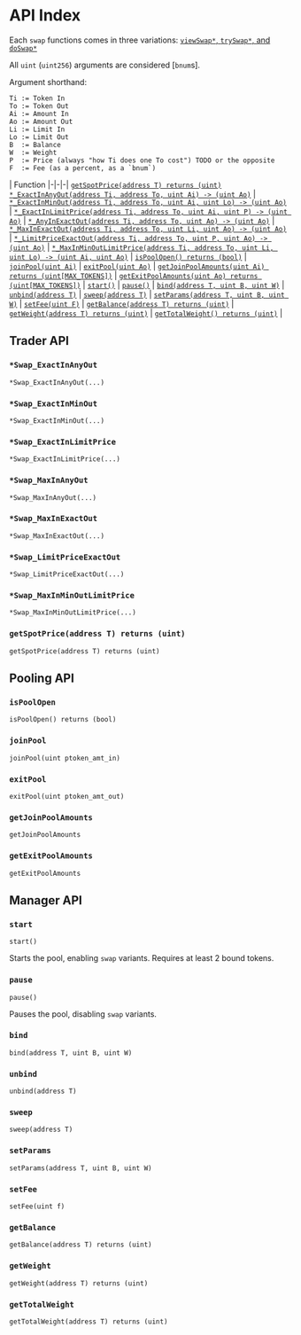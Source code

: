 # API Index

Each `swap` functions comes in three variations: [`viewSwap*`, `trySwap*`, and `doSwap*`](view-try-do.md)

All `uint` (`uint256`) arguments are considered [`bnum`s].

Argument shorthand:
```
Ti := Token In
To := Token Out
Ai := Amount In
Ao := Amount Out
Li := Limit In
Lo := Limit Out
B  := Balance
W  := Weight
P  := Price (always "how Ti does one To cost") TODO or the opposite
F  := Fee (as a percent, as a `bnum`)
```

| Function
|-|-|-|
[`getSpotPrice(address T) returns (uint)`](#getSpotPrice) 
[`*_ExactInAnyOut(address Ti, address To, uint Ai) -> (uint Ao)`](#swap_ExactInMinOut)  |
[`*_ExactInMinOut(address Ti, address To, uint Ai, uint Lo) -> (uint Ao)`](#swap_ExactInMinOut) | 
[`*_ExactInLimitPrice(address Ti, address To, uint Ai, uint P) -> (uint Ao)`]() | 
[`*_AnyInExactOut(address Ti, address To, uint Ao) -> (uint Ao)`](#swap_MaxInExactOut) |
[`*_MaxInExactOut(address Ti, address To, uint Li, uint Ao) -> (uint Ao)`](#swap_MaxInExactOut) | 
[`*_LimitPriceExactOut(address Ti, address To, uint P, uint Ao) -> (uint Ao)`]() | 
[`*_MaxInMinOutLimitPrice(address Ti, address To, uint Li, uint Lo) -> (uint Ai, uint Ao)`]() | 
[`isPoolOpen() returns (bool)`](#isPoolOpen) | 
[`joinPool(uint Ai)`](#joinPool) | 
[`exitPool(uint Ao)`](#exitPool) | 
[`getJoinPoolAmounts(uint Ai) returns (uint[MAX_TOKENS])`](#getJoinPoolAmounts) | 
[`getExitPoolAmounts(uint Ao) returns (uint[MAX_TOKENS])`](#getExitPoolAmounts) | 
[`start()`](#start) | 
[`pause()`](#pause) | 
[`bind(address T, uint B, uint W)`](#bind) | 
[`unbind(address T)`](#unbind) | 
[`sweep(address T)`](#sweep) | 
[`setParams(address T, uint B, uint W)`](#setParams) | 
[`setFee(uint F)`](#setFee) | 
[`getBalance(address T) returns (uint)`](#getBalance) | 
[`getWeight(address T) returns (uint)`](#getWeight) | 
[`getTotalWeight() returns (uint)`](#getTotalWeight) | 

## Trader API

### `*Swap_ExactInAnyOut`
`*Swap_ExactInAnyOut(...)`
### `*Swap_ExactInMinOut`
`*Swap_ExactInMinOut(...)`
### `*Swap_ExactInLimitPrice`
`*Swap_ExactInLimitPrice(...)`
### `*Swap_MaxInAnyOut`
`*Swap_MaxInAnyOut(...)`
### `*Swap_MaxInExactOut`
`*Swap_MaxInExactOut(...)`
### `*Swap_LimitPriceExactOut`
`*Swap_LimitPriceExactOut(...)`
### `*Swap_MaxInMinOutLimitPrice`
`*Swap_MaxInMinOutLimitPrice(...)`
### `getSpotPrice(address T) returns (uint)`
`getSpotPrice(address T) returns (uint)`


## Pooling API

### `isPoolOpen`
`isPoolOpen() returns (bool)`
### `joinPool`
`joinPool(uint ptoken_amt_in)`
### `exitPool`
`exitPool(uint ptoken_amt_out)`
### `getJoinPoolAmounts`
`getJoinPoolAmounts`
### `getExitPoolAmounts`
`getExitPoolAmounts`

## Manager API

### `start`
`start()`

Starts the pool, enabling `swap` variants. Requires at least 2 bound tokens.

### `pause`
`pause()`

Pauses the pool, disabling `swap` variants.

### `bind`
`bind(address T, uint B, uint W)`
### `unbind`
`unbind(address T)`
### `sweep`
`sweep(address T)`
### `setParams`
`setParams(address T, uint B, uint W)`
### `setFee`
`setFee(uint f)`
### `getBalance`
`getBalance(address T) returns (uint)`
### `getWeight`
`getWeight(address T) returns (uint)`
### `getTotalWeight`
`getTotalWeight(address T) returns (uint)`


